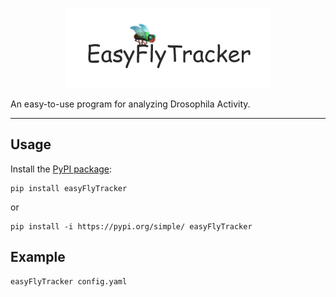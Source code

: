 
<div align='center'>

![logo](imgs/logo.jpg)
</div>


An easy-to-use program for analyzing Drosophila Activity.

---

## Usage

Install the [PyPI package](https://pypi.org/project/easyFlyTracker/):

```commandline
pip install easyFlyTracker
```
or 
```commandline
pip install -i https://pypi.org/simple/ easyFlyTracker
```

## Example

```commandline
easyFlyTracker config.yaml
```